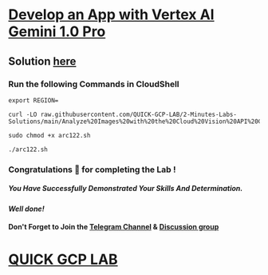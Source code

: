 # [Develop an App with Vertex AI Gemini 1.0 Pro](https://www.cloudskillsboost.google/focuses/86788?parent=catalog)

## Solution [here]()

### Run the following Commands in CloudShell

```
export REGION=
```
```
curl -LO raw.githubusercontent.com/QUICK-GCP-LAB/2-Minutes-Labs-Solutions/main/Analyze%20Images%20with%20the%20Cloud%20Vision%20API%20Challenge%20Lab/arc122.sh

sudo chmod +x arc122.sh

./arc122.sh
```

### Congratulations 🎉 for completing the Lab !

##### *You Have Successfully Demonstrated Your Skills And Determination.*

#### *Well done!*

#### Don't Forget to Join the [Telegram Channel](https://t.me/quickgcplab) & [Discussion group](https://t.me/quickgcplabchats)

# [QUICK GCP LAB](https://www.youtube.com/@quickgcplab)